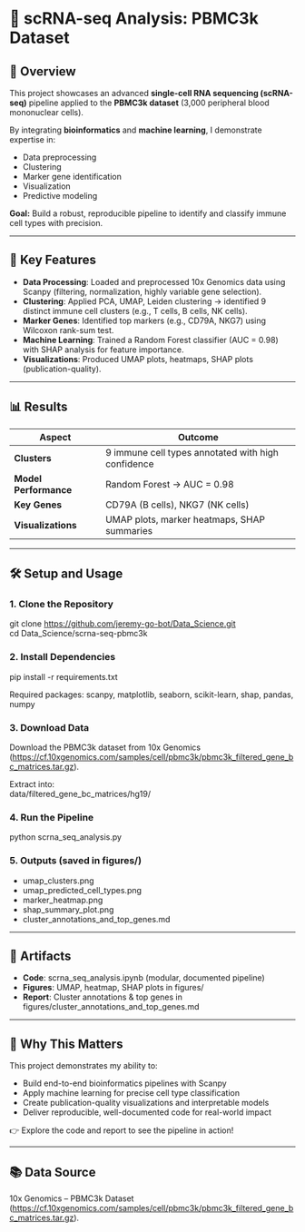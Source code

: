 # 🧫 scRNA-seq Analysis: PBMC3k Dataset

## 🚀 Overview
This project showcases an advanced **single-cell RNA sequencing (scRNA-seq)** pipeline applied to the **PBMC3k dataset** (3,000 peripheral blood mononuclear cells).  

By integrating **bioinformatics** and **machine learning**, I demonstrate expertise in:  
- Data preprocessing  
- Clustering  
- Marker gene identification  
- Visualization  
- Predictive modeling  

**Goal:** Build a robust, reproducible pipeline to identify and classify immune cell types with precision.

---

## 🔬 Key Features
- **Data Processing**: Loaded and preprocessed 10x Genomics data using Scanpy (filtering, normalization, highly variable gene selection).  
- **Clustering**: Applied PCA, UMAP, Leiden clustering → identified 9 distinct immune cell clusters (e.g., T cells, B cells, NK cells).  
- **Marker Genes**: Identified top markers (e.g., CD79A, NKG7) using Wilcoxon rank-sum test.  
- **Machine Learning**: Trained a Random Forest classifier (AUC = 0.98) with SHAP analysis for feature importance.  
- **Visualizations**: Produced UMAP plots, heatmaps, SHAP plots (publication-quality).  

---

## 📊 Results

| **Aspect**            | **Outcome** |
|------------------------|-------------|
| **Clusters**          | 9 immune cell types annotated with high confidence |
| **Model Performance** | Random Forest → AUC = 0.98 |
| **Key Genes**         | CD79A (B cells), NKG7 (NK cells) |
| **Visualizations**    | UMAP plots, marker heatmaps, SHAP summaries |

---

## 🛠️ Setup and Usage

### 1. Clone the Repository
git clone https://github.com/jeremy-go-bot/Data_Science.git  
cd Data_Science/scrna-seq-pbmc3k  

### 2. Install Dependencies
pip install -r requirements.txt  

Required packages: scanpy, matplotlib, seaborn, scikit-learn, shap, pandas, numpy  

### 3. Download Data
Download the PBMC3k dataset from 10x Genomics (https://cf.10xgenomics.com/samples/cell/pbmc3k/pbmc3k_filtered_gene_bc_matrices.tar.gz).

Extract into:  
data/filtered_gene_bc_matrices/hg19/  

### 4. Run the Pipeline
python scrna_seq_analysis.py  

### 5. Outputs (saved in figures/)
- umap_clusters.png  
- umap_predicted_cell_types.png  
- marker_heatmap.png  
- shap_summary_plot.png  
- cluster_annotations_and_top_genes.md  

---

## 📁 Artifacts
- **Code**: scrna_seq_analysis.ipynb (modular, documented pipeline)  
- **Figures**: UMAP, heatmap, SHAP plots in figures/  
- **Report**: Cluster annotations & top genes in figures/cluster_annotations_and_top_genes.md  

---

## 🎯 Why This Matters
This project demonstrates my ability to:
- Build end-to-end bioinformatics pipelines with Scanpy  
- Apply machine learning for precise cell type classification  
- Create publication-quality visualizations and interpretable models  
- Deliver reproducible, well-documented code for real-world impact  

👉 Explore the code and report to see the pipeline in action!

---

## 📚 Data Source
10x Genomics – PBMC3k Dataset (https://cf.10xgenomics.com/samples/cell/pbmc3k/pbmc3k_filtered_gene_bc_matrices.tar.gz).
